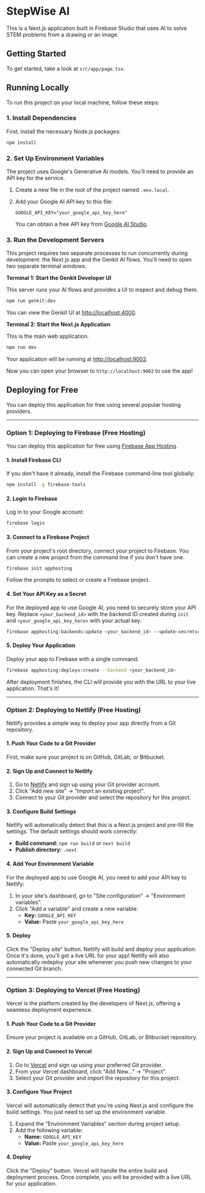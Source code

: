 # StepWise AI

This is a Next.js application built in Firebase Studio that uses AI to solve STEM problems from a drawing or an image.

## Getting Started

To get started, take a look at `src/app/page.tsx`.

## Running Locally

To run this project on your local machine, follow these steps:

### 1. Install Dependencies

First, install the necessary Node.js packages:

```bash
npm install
```

### 2. Set Up Environment Variables

The project uses Google's Generative AI models. You'll need to provide an API key for the service.

1.  Create a new file in the root of the project named `.env.local`.
2.  Add your Google AI API key to this file:

    ```
    GOOGLE_API_KEY="your_google_api_key_here"
    ```

    You can obtain a free API key from [Google AI Studio](https://aistudio.google.com/app/apikey).

### 3. Run the Development Servers

This project requires two separate processes to run concurrently during development: the Next.js app and the Genkit AI flows. You'll need to open two separate terminal windows.

**Terminal 1: Start the Genkit Developer UI**

This server runs your AI flows and provides a UI to inspect and debug them.

```bash
npm run genkit:dev
```

You can view the Genkit UI at [http://localhost:4000](http://localhost:4000).

**Terminal 2: Start the Next.js Application**

This is the main web application.

```bash
npm run dev
```

Your application will be running at [http://localhost:9002](http://localhost:9002).

Now you can open your browser to `http://localhost:9002` to use the app!

## Deploying for Free

You can deploy this application for free using several popular hosting providers.

---

### Option 1: Deploying to Firebase (Free Hosting)

You can deploy this application for free using [Firebase App Hosting](https://firebase.google.com/docs/hosting/app-hosting).

#### 1. Install Firebase CLI

If you don't have it already, install the Firebase command-line tool globally:

```bash
npm install -g firebase-tools
```

#### 2. Login to Firebase

Log in to your Google account:
```bash
firebase login
```

#### 3. Connect to a Firebase Project

From your project's root directory, connect your project to Firebase. You can create a new project from the command line if you don't have one.

```bash
firebase init apphosting
```
Follow the prompts to select or create a Firebase project.

#### 4. Set Your API Key as a Secret

For the deployed app to use Google AI, you need to securely store your API key. Replace `<your_backend_id>` with the backend ID created during `init` and `<your_google_api_key_here>` with your actual key.

```bash
firebase apphosting:backends:update <your_backend_id> --update-secrets=GOOGLE_API_KEY=<your_google_api_key_here>
```

#### 5. Deploy Your Application

Deploy your app to Firebase with a single command:
```bash
firebase apphosting:deploys:create --backend <your_backend_id>
```

After deployment finishes, the CLI will provide you with the URL to your live application. That's it!

---

### Option 2: Deploying to Netlify (Free Hosting)

Netlify provides a simple way to deploy your app directly from a Git repository.

#### 1. Push Your Code to a Git Provider

First, make sure your project is on GitHub, GitLab, or Bitbucket.

#### 2. Sign Up and Connect to Netlify

1.  Go to [Netlify](https://app.netlify.com/signup) and sign up using your Git provider account.
2.  Click "Add new site" -> "Import an existing project".
3.  Connect to your Git provider and select the repository for this project.

#### 3. Configure Build Settings

Netlify will automatically detect that this is a Next.js project and pre-fill the settings. The default settings should work correctly:
- **Build command:** `npm run build` or `next build`
- **Publish directory:** `.next`

#### 4. Add Your Environment Variable

For the deployed app to use Google AI, you need to add your API key to Netlify:
1.  In your site's dashboard, go to "Site configuration" -> "Environment variables".
2.  Click "Add a variable" and create a new variable:
    - **Key:** `GOOGLE_API_KEY`
    - **Value:** Paste `your_google_api_key_here`

#### 5. Deploy

Click the "Deploy site" button. Netlify will build and deploy your application. Once it's done, you'll get a live URL for your app! Netlify will also automatically redeploy your site whenever you push new changes to your connected Git branch.

---

### Option 3: Deploying to Vercel (Free Hosting)

Vercel is the platform created by the developers of Next.js, offering a seamless deployment experience.

#### 1. Push Your Code to a Git Provider

Ensure your project is available on a GitHub, GitLab, or Bitbucket repository.

#### 2. Sign Up and Connect to Vercel

1.  Go to [Vercel](https://vercel.com/signup) and sign up using your preferred Git provider.
2.  From your Vercel dashboard, click "Add New..." -> "Project".
3.  Select your Git provider and import the repository for this project.

#### 3. Configure Your Project

Vercel will automatically detect that you're using Next.js and configure the build settings. You just need to set up the environment variable.

1.  Expand the "Environment Variables" section during project setup.
2.  Add the following variable:
    - **Name:** `GOOGLE_API_KEY`
    - **Value:** Paste `your_google_api_key_here`

#### 4. Deploy

Click the "Deploy" button. Vercel will handle the entire build and deployment process. Once complete, you will be provided with a live URL for your application.
